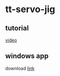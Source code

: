 # tt-servo-jig

## tutorial
[video](https://youtu.be/Tk8dCjx12pU)

## windows app
download [link](https://cb1blockly.s3-ap-northeast-1.amazonaws.com/tt-servo-jig-1.0.0%20Setup.exe)
